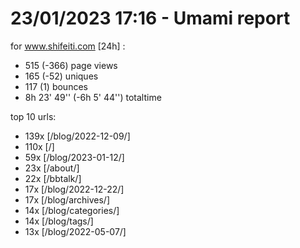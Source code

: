 # 23/01/2023 17:16 - Umami report
for www.shifeiti.com [24h] :

 - 515 (-366) page views
 - 165 (-52) uniques
 - 117 (1) bounces
 - 8h 23' 49'' (-6h 5' 44'') totaltime


top 10 urls:
 - 139x [/blog/2022-12-09/]
 - 110x [/]
 - 59x [/blog/2023-01-12/]
 - 23x [/about/]
 - 22x [/bbtalk/]
 - 17x [/blog/2022-12-22/]
 - 17x [/blog/archives/]
 - 14x [/blog/categories/]
 - 14x [/blog/tags/]
 - 13x [/blog/2022-05-07/]


